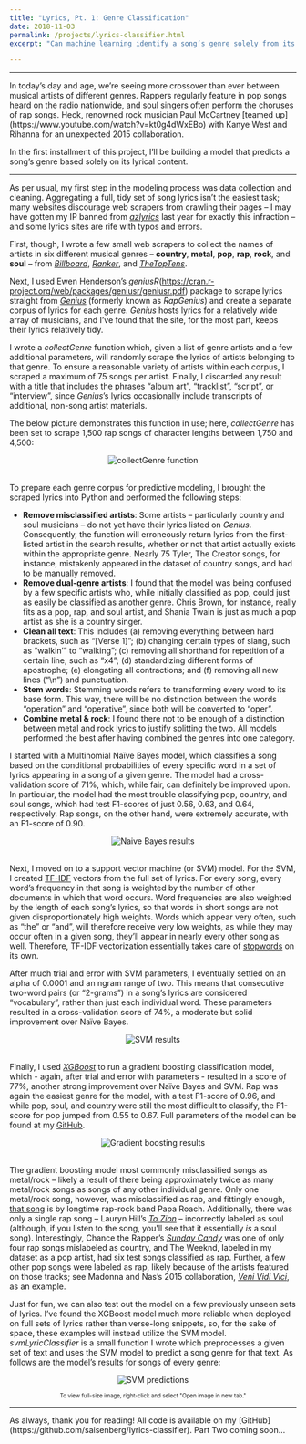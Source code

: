 ```yaml
---
title: "Lyrics, Pt. 1: Genre Classification"
date: 2018-11-03
permalink: /projects/lyrics-classifier.html
excerpt: "Can machine learning identify a song’s genre solely from its lyrical content?"

---
```

<hr>
In today’s day and age, we’re seeing more crossover than ever between musical artists of different genres. Rappers regularly feature in pop songs heard on the radio nationwide, and soul singers often perform the choruses of rap songs. Heck, renowned rock musician Paul McCartney [teamed up](https://www.youtube.com/watch?v=kt0g4dWxEBo) with Kanye West and Rihanna for an unexpected 2015 collaboration.

In the first installment of this project, I’ll be building a model that predicts a song’s genre based solely on its lyrical content.
<hr>

As per usual, my first step in the modeling process was data collection and cleaning. Aggregating a full, tidy set of song lyrics isn’t the easiest task; many websites discourage web scrapers from crawling their pages – I may have gotten my IP banned from [*azlyrics*](azlyrics.com) last year for exactly this infraction – and some lyrics sites are rife with typos and errors.

First, though, I wrote a few small web scrapers to collect the names of artists in six different musical genres – **country**, **metal**, **pop**, **rap**, **rock**, and **soul** – from [*Billboard*](billboard.com), [*Ranker*](https://ranker.com), and [*TheTopTens*](https://www.thetoptens.com).

Next, I used Ewen Henderson’s *geniusR*(https://cran.r-project.org/web/packages/geniusr/geniusr.pdf) package to scrape lyrics straight from [*Genius*](http://genius.com) (formerly known as *RapGenius*) and create a separate corpus of lyrics for each genre. *Genius* hosts lyrics for a relatively wide array of musicians, and I’ve found that the site, for the most part, keeps their lyrics relatively tidy.

I wrote a *collectGenre* function which, given a list of genre artists and a few additional parameters, will randomly scrape the lyrics of artists belonging to that genre. To ensure a reasonable variety of artists within each corpus, I scraped a maximum of 75 songs per artist. Finally, I discarded any result with a title that includes the phrases “album art”, “tracklist”, “script”, or “interview”, since *Genius*’s lyrics occasionally include transcripts of additional, non-song artist materials.

The below picture demonstrates this function in use; here, *collectGenre* has been set to scrape 1,500 rap songs of character lengths between 1,750 and 4,500:

<center><img src="{{ site.url }}{{ site.baseurl }}/images/lyrics-classifier/collectGenre.png" alt="collectGenre function"></center><br>

To prepare each genre corpus for predictive modeling, I brought the scraped lyrics into Python and performed the following steps:

* **Remove misclassified artists**: Some artists – particularly country and soul musicians – do not yet have their lyrics listed on *Genius*. Consequently, the function will erroneously return lyrics from the first-listed artist in the search results, whether or not that artist actually exists within the appropriate genre. Nearly 75 Tyler, The Creator songs, for instance, mistakenly appeared in the dataset of country songs, and had to be manually removed.
* **Remove dual-genre artists**: I found that the model was being confused by a few specific artists who, while initially classified as pop, could just as easily be classified as another genre. Chris Brown, for instance, really fits as a pop, rap, and soul artist, and Shania Twain is just as much a pop artist as she is a country singer.
*	**Clean all text**: This includes (a) removing everything between hard brackets, such as “[Verse 1]”; (b) changing certain types of slang, such as “walkin’” to “walking”; (c) removing all shorthand for repetition of a certain line, such as “x4”; (d) standardizing different forms of apostrophe; (e) elongating all contractions; and (f) removing all new lines (“\n”) and punctuation.
* **Stem words**: Stemming words refers to transforming every word to its base form. This way, there will be no distinction between the words “operation” and “operative”, since both will be converted to “oper”.
* **Combine metal & rock**: I found there not to be enough of a distinction between metal and rock lyrics to justify splitting the two. All models performed the best after having combined the genres into one category.

I started with a Multinomial Naïve Bayes model, which classifies a song based on the conditional probabilities of every specific word in a set of lyrics appearing in a song of a given genre. The model had a cross-validation score of 71%, which, while fair, can definitely be improved upon. In particular, the model had the most trouble classifying pop, country, and soul songs, which had test F1-scores of just 0.56, 0.63, and 0.64, respectively. Rap songs, on the other hand, were extremely accurate, with an F1-score of 0.90.

<center><img src="{{ site.url }}{{ site.baseurl }}/images/lyrics-classifier/nb_results.png" alt="Naive Bayes results"></center><br>

Next, I moved on to a support vector machine (or SVM) model. For the SVM, I created [TF-IDF](http://www.tfidf.com/) vectors from the full set of lyrics. For every song, every word’s frequency in that song is weighted by the number of other documents in which that word occurs. Word frequencies are also weighted by the length of each song’s lyrics, so that words in short songs are not given disproportionately high weights. Words which appear very often, such as “the” or “and”, will therefore receive very low weights, as while they may occur often in a given song, they’ll appear in nearly every other song as well. Therefore, TF-IDF vectorization essentially takes care of [stopwords](https://www.ranks.nl/stopwords) on its own.

After much trial and error with SVM parameters, I eventually settled on an alpha of 0.0001 and an ngram range of two. This means that consecutive two-word pairs (or “2-grams”) in a song’s lyrics are considered “vocabulary”, rather than just each individual word. These parameters resulted in a cross-validation score of 74%, a moderate but solid improvement over Naïve Bayes.

<center><img src="{{ site.url }}{{ site.baseurl }}/images/lyrics-classifier/svm_results.png" alt="SVM results"></center><br>

Finally, I used [*XGBoost*](https://xgboost.readthedocs.io/en/latest/) to run a gradient boosting classification model, which - again, after trial and error with parameters - resulted in a score of 77%, another strong improvement over Naïve Bayes and SVM. Rap was again the easiest genre for the model, with a test F1-score of 0.96, and while pop, soul, and country were still the most difficult to classify, the F1-score for pop jumped from 0.55 to 0.67. Full parameters of the model can be found at my [GitHub](https://github.com/saisenberg/lyrics-classifier).

<center><img src="{{ site.url }}{{ site.baseurl }}/images/lyrics-classifier/xgb_results.png" alt="Gradient boosting results"></center><br>

The gradient boosting model most commonly misclassified songs as metal/rock – likely a result of there being approximately twice as many metal/rock songs as songs of any other individual genre. Only one metal/rock song, however, was misclassified as rap, and fittingly enough, [that song](https://www.youtube.com/watch?v=L49bJdUR91A) is by longtime rap-rock band Papa Roach. Additionally, there was only a single rap song – Lauryn Hill’s [*To Zion*](https://www.youtube.com/watch?v=1sQjh261rU8) – incorrectly labeled as soul (although, if you listen to the song, you'll see that it essentially *is* a soul song). Interestingly, Chance the Rapper’s [*Sunday Candy*](https://www.youtube.com/watch?v=-knXBsbZRJA) was one of only four rap songs mislabeled as country, and The Weeknd, labeled in my dataset as a pop artist, had six test songs classified as rap. Further, a few other pop songs were labeled as rap, likely because of the artists featured on those tracks; see Madonna and Nas’s 2015 collaboration, [*Veni Vidi Vici*](https://www.youtube.com/watch?v=j3HjPk-RQw8), as an example.

Just for fun, we can also test out the model on a few previously unseen sets of lyrics. I’ve found the XGBoost model much more reliable when deployed on full sets of lyrics rather than verse-long snippets, so, for the sake of space, these examples will instead utilize the SVM model. *svmLyricClassifier* is a small function I wrote which preprocesses a given set of text and uses the SVM model to predict a song genre for that text. As follows are the model’s results for songs of every genre:

<center><img src="{{ site.url }}{{ site.baseurl }}/images/lyrics-classifier/svm_predictions.png" alt="SVM predictions"></center>

<small><small><center>To view full-size image, right-click and select "Open image in new tab."</center></small></small>
<hr>
As always, thank you for reading! All code is available on my [GitHub](https://github.com/saisenberg/lyrics-classifier). Part Two coming soon...
